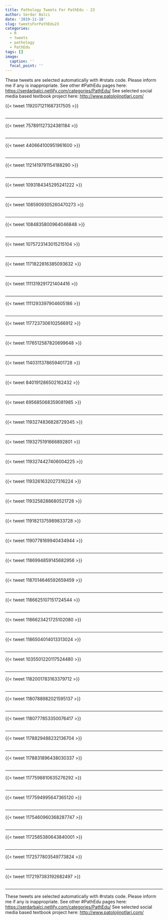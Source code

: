 ```yaml
---
title: Pathology Tweets For PathEdu - 23
author: Serdar Balci
date: '2019-11-18'
slug: tweetsForPathEdu23
categories:
  - R
  - tweets
  - pathology
  - PathEdu
tags: []
image:
  caption: ''
  focal_point: ''
---
```



These tweets are selected automatically with #rstats code. Please inform me if any is inappropriate.
See other #PathEdu pages here: https://serdarbalci.netlify.com/categories/PathEdu/ 
See selected social media based textbook project here: http://www.patolojinotlari.com/

{{< tweet 1192071211687317505 >}}
<br>
<br>
<hr>
{{< tweet 757891127324381184 >}}
<br>
<br>
<hr>
{{< tweet 440664100951961600 >}}
<br>
<br>
<hr>
{{< tweet 1121419791154188290 >}}
<br>
<br>
<hr>
{{< tweet 1093184345295241222 >}}
<br>
<br>
<hr>
{{< tweet 1085909305260470273 >}}
<br>
<br>
<hr>
{{< tweet 1084835800964046848 >}}
<br>
<br>
<hr>
{{< tweet 1075723143015215104 >}}
<br>
<br>
<hr>
{{< tweet 1171822816385093632 >}}
<br>
<br>
<hr>
{{< tweet 1111319291721404416 >}}
<br>
<br>
<hr>
{{< tweet 1111293397904605186 >}}
<br>
<br>
<hr>
{{< tweet 1177237306102566912 >}}
<br>
<br>
<hr>
{{< tweet 1176512587820699648 >}}
<br>
<br>
<hr>
{{< tweet 1140311378659401728 >}}
<br>
<br>
<hr>
{{< tweet 840191286502162432 >}}
<br>
<br>
<hr>
{{< tweet 695685068359081985 >}}
<br>
<br>
<hr>
{{< tweet 1193274836828729345 >}}
<br>
<br>
<hr>
{{< tweet 1193275191666892801 >}}
<br>
<br>
<hr>
{{< tweet 1193274427406004225 >}}
<br>
<br>
<hr>
{{< tweet 1193261632027316224 >}}
<br>
<br>
<hr>
{{< tweet 1193258288680521728 >}}
<br>
<br>
<hr>
{{< tweet 1191821375989833728 >}}
<br>
<br>
<hr>
{{< tweet 1190778169940434944 >}}
<br>
<br>
<hr>
{{< tweet 1186994859145682956 >}}
<br>
<br>
<hr>
{{< tweet 1187014646592659459 >}}
<br>
<br>
<hr>
{{< tweet 1186625107151724544 >}}
<br>
<br>
<hr>
{{< tweet 1186623421725102080 >}}
<br>
<br>
<hr>
{{< tweet 1186504014013313024 >}}
<br>
<br>
<hr>
{{< tweet 1035501220117524480 >}}
<br>
<br>
<hr>
{{< tweet 1182001783163379712 >}}
<br>
<br>
<hr>
{{< tweet 1180788982021595137 >}}
<br>
<br>
<hr>
{{< tweet 1180777853350076417 >}}
<br>
<br>
<hr>
{{< tweet 1178829488232136704 >}}
<br>
<br>
<hr>
{{< tweet 1178831896438030337 >}}
<br>
<br>
<hr>
{{< tweet 1177598810635276292 >}}
<br>
<br>
<hr>
{{< tweet 1177594995647365120 >}}
<br>
<br>
<hr>
{{< tweet 1175460960368287747 >}}
<br>
<br>
<hr>
{{< tweet 1172585380643840001 >}}
<br>
<br>
<hr>
{{< tweet 1172577803549773824 >}}
<br>
<br>
<hr>
{{< tweet 1172197383192682497 >}}
<br>
<br>
<hr>


These tweets are selected automatically with #rstats code. Please inform me if any is inappropriate.
See other #PathEdu pages here: https://serdarbalci.netlify.com/categories/PathEdu/ 
See selected social media based textbook project here: http://www.patolojinotlari.com/

